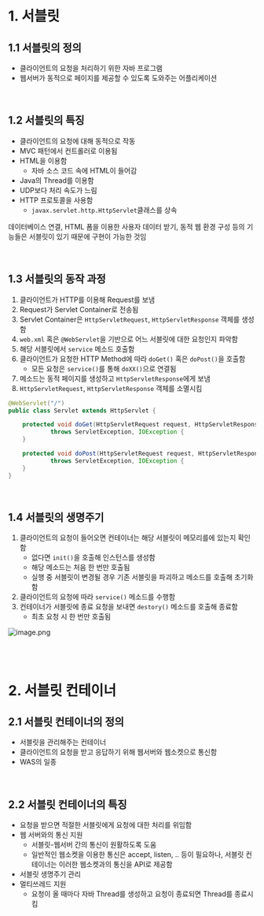 # 1. 서블릿
## 1.1 서블릿의 정의

- 클라이언트의 요청을 처리하기 위한 자바 프로그램
- 웹서버가 동적으로 페이지를 제공할 수 있도록 도와주는 어플리케이션

<br>

## 1.2 서블릿의 특징

- 클라이언트의 요청에 대해 동적으로 작동
- MVC 패턴에서 컨트롤러로 이용됨
- HTML을 이용함
    - 자바 소스 코드 속에 HTML이 들어감
- Java의 Thread를 이용함
- UDP보다 처리 속도가 느림
- HTTP 프로토콜을 사용함
    - `javax.servlet.http.HttpServlet`클래스를 상속

데이터베이스 연결, HTML 폼을 이용한 사용자 데이터 받기, 동적 웹 환경 구성 등의 기능들은 서블릿이 있기 때문에 구현이 가능한 것임

<br>

## 1.3 서블릿의 동작 과정

1. 클라이언트가 HTTP를 이용해 Request를 보냄
2. Request가 Servlet Container로 전송됨
3. Servlet Container은 `HttpServletRequest`, `HttpServletResponse` 객체를 생성함
4. `web.xml` 혹은 `@WebServlet`을 기반으로 어느 서블릿에 대한 요청인지 파악함
5. 해당 서블릿에서 `service` 메소드 호출함
6. 클라이언트가 요청한 HTTP Method에 따라 `doGet()` 혹은 `doPost()`을 호출함
    - 모든 요청은 `service()`를 통해 `doXX()`으로 연결됨
7. 메소드는 동적 페이지를 생성하고 `HttpServletResponse`에게 보냄
8. `HttpServletRequest`, `HttpServletResponse` 객체를 소멸시킴

```java
@WebServlet("/")
public class Servlet extends HttpServlet {

	protected void doGet(HttpServletRequest request, HttpServletResponse response)
			throws ServletException, IOException {
	}

	protected void doPost(HttpServletRequest request, HttpServletResponse response)
			throws ServletException, IOException {
	}
}
```
<br>

## 1.4 서블릿의 생명주기

1. 클라이언트의 요청이 들어오면 컨테이너는 해당 서블릿이 메모리를에 있는지 확인함
    - 없다면 `init()`을 호출해 인스턴스를 생성함
    - 해당 메소드는 처음 한 번만 호출됨
    - 실행 중 서블릿이 변경될 경우 기존 서블릿을 파괴하고 메소드를 호출해 초기화함
2. 클라이언트의 요청에 따라 `service()` 메소드를 수행함
3. 컨테이너가 서블릿에 종료 요청을 보내면 `destory()` 메소드를 호출해 종료함
    - 최초 요청 시 한 번만 호출됨

![image.png](attachment:9de6eb18-de19-448a-849c-d77dc05e5eb1:image.png)

<br><br>

# 2. 서블릿 컨테이너
## 2.1 서블릿 컨테이너의 정의

- 서블릿을 관리해주는 컨테이너
- 클라이언트의 요청을 받고 응답하기 위해 웹서버와 웹소켓으로 통신함
- WAS의 일종

<br>

## 2.2 서블릿 컨테이너의 특징

- 요청을 받으면 적절한 서블릿에게 요청에 대한 처리를 위임함
- 웹 서버와의 통신 지원
    - 서블릿-웹서버 간의 통신이 원활하도록 도움
    - 일반적인 웹소켓을 이용한 통신은 accept, listen, .. 등이 필요하나, 서블릿 컨테이너는 이러한 웹소켓과의 통신을 API로 제공함
- 서블릿 생명주기 관리
- 멀티쓰레드 지원
    - 요청이 올 때마다 자바 Thread를 생성하고 요청이 종료되면 Thread를 종료시킴